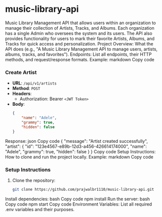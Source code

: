 # music-library-api
Music Library Management API that allows users within an organization to manage their collection of Artists, Tracks, and Albums. Each organization has a single Admin who oversees the system and its users. The API also provides functionality for users to mark their favorite Artists, Albums, and Tracks for quick access and personalization.
Project Overview:
What the API does (e.g., "A Music Library Management API to manage users, artists, albums, tracks, and favorites").
Endpoints:
List all endpoints, their HTTP methods, and request/response formats.
Example:
markdown
Copy code
### Create Artist
- **URL**: `/api/v1/artists`
- **Method**: `POST`
- **Headers**:
  - Authorization: Bearer `<JWT Token>`
- **Body**:
  ```json
  {
      "name": "Adele",
      "grammy": true,
      "hidden": false
  }
Response:
json
Copy code
{
    "message": "Artist created successfully",
    "artist": {
        "id": "123e4567-e89b-12d3-a456-426614174000",
        "name": "Adele",
        "grammy": true,
        "hidden": false
    }
}
Copy code
Setup Instructions:
How to clone and run the project locally.
Example:
markdown
Copy code
### Setup Instructions
1. Clone the repository:
   ```bash
   git clone https://github.com/prajwalbr1110/music-library-api.git
Install dependencies:
bash
Copy code
npm install
Run the server:
bash
Copy code
npm start
Copy code
Environment Variables:
List all required .env variables and their purposes.
